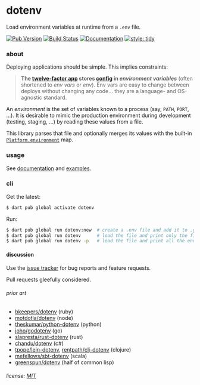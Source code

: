 dotenv
======

Load environment variables at runtime from a `.env` file.

[![Pub Version][pub-badge]][pub]
[![Build Status][ci-badge]][ci]
[![Documentation][dartdocs-badge]][dartdocs]
[![style: tidy](https://img.shields.io/badge/style-tidy-43caf5.svg)][lint]


[ci-badge]: https://github.com/mockturtl/dotenv/workflows/dotenv/badge.svg
[ci]: https://github.com/mockturtl/dotenv/actions
[lint]: https://pub.dev/packages/tidy
[pub-badge]: https://img.shields.io/pub/v/dotenv.svg
[pub]: https://pub.dartlang.org/packages/dotenv
[dartdocs-badge]: https://img.shields.io/badge/dartdocs-reference-blue.svg
[dartdocs]: http://www.dartdocs.org/documentation/dotenv/latest

### about

Deploying applications should be simple.  This implies constraints:

> **The [twelve-factor app][12fa] stores [config][cfg] in _environment variables_**
> (often shortened to _env vars_ or _env_). Env vars are easy to change
> between deploys without changing any code... they are a language- and
> OS-agnostic standard.

[12fa]: http://www.12factor.net
[cfg]: http://12factor.net/config

An _environment_ is the set of variables known to a process (say, `PATH`, `PORT`, ...).
It is desirable to mimic the production environment during development (testing,
staging, ...) by reading these values from a file.

This library parses that file and optionally merges its values with the built-in
[`Platform.environment`][docs-io] map.

[docs-io]: https://api.dartlang.org/apidocs/channels/stable/dartdoc-viewer/dart:io.Platform#id_environment

### usage

See [documentation][usage] and [examples][].

[usage]: http://www.dartdocs.org/documentation/dotenv/latest/index.html#dotenv/dotenv
[examples]: https://github.com/mockturtl/dotenv/tree/master/example

### cli

Get the latest:

```sh
$ dart pub global activate dotenv
```

Run:

```sh
$ dart pub global run dotenv:new  # create a .env file and add it to .gitignore
$ dart pub global run dotenv      # load the file and print only the file environment variables to stdout
$ dart pub global run dotenv -p   # load the file and print all the environment variables to stdout
```

#### discussion

Use the [issue tracker][tracker] for bug reports and feature requests.

Pull requests gleefully considered.

[tracker]: https://github.com/mockturtl/dotenv/issues

###### prior art

- [bkeepers/dotenv][] (ruby)
- [motdotla/dotenv][] (node)
- [theskumar/python-dotenv][] (python)
- [joho/godotenv][] (go)
- [slapresta/rust-dotenv][] (rust)
- [chandu/dotenv][] (c#)
- [tpope/lein-dotenv][], [rentpath/clj-dotenv][] (clojure)
- [mefellows/sbt-dotenv][] (scala)
- [greenspun/dotenv][] (half of common lisp)

[bkeepers/dotenv]: https://github.com/bkeepers/dotenv
[motdotla/dotenv]: https://github.com/motdotla/dotenv
[theskumar/python-dotenv]: https://github.com/theskumar/python-dotenv
[joho/godotenv]: https://github.com/joho/godotenv
[slapresta/rust-dotenv]: https://github.com/slapresta/rust-dotenv
[chandu/dotenv]: https://github.com/Chandu/DotEnv
[tpope/lein-dotenv]: https://github.com/tpope/lein-dotenv
[rentpath/clj-dotenv]: https://github.com/rentpath/clj-dotenv
[mefellows/sbt-dotenv]: https://github.com/mefellows/sbt-dotenv
[greenspun/dotenv]: https://www.youtube.com/watch?v=pUjJU8Bbn3g

###### license: [MIT](LICENSE)

